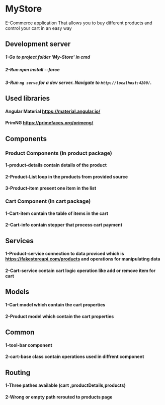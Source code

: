 # MyStore

E-Commerce application That allows you to buy different products and control your cart in an easy way

## Development server
##### 1-Go to project folder 'My-Store' in cmd
##### 2-Run npm install --force
##### 3-Run `ng serve` for a dev server. Navigate to `http://localhost:4200/`. 

## Used libraries

#### Angular Material https://material.angular.io/
#### PrimNG https://primefaces.org/primeng/

## Components

### Product Components  (In product package)
#### 1-product-details contain details of the product
#### 2-Product-List  loop in the products from provided source
#### 3-Product-item present one item in the list


### Cart Component (In cart package)
#### 1-Cart-item contain the table of items in the cart
#### 2-Cart-info contain stepper that process cart payment 


## Services
#### 1-Product-service connection to data proviced which is  https://fakestoreapi.com/products and operations for manipulating data
#### 2-Cart-service contain cart logic operation like add or remove item for cart

## Models

#### 1-Cart model which contain the cart properties
#### 2-Product model which contain the cart properties


## Common
#### 1-tool-bar component
#### 2-cart-base class contain operations used in diffrent component

## Routing 
#### 1-Three pathes available (cart ,productDetails,products)
#### 2-Wrong or empty path rerouted to products page

